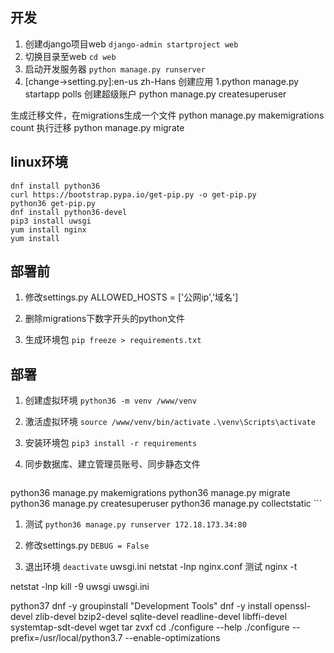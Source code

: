 ## 开发
1. 创建django项目web
`django-admin startproject web`
1. 切换目录至web
`cd web`
1. 启动开发服务器
`python manage.py runserver`
1. [change->setting.py]:en-us zh-Hans
创建应用
1.python manage.py startapp polls
创建超级账户
python manage.py createsuperuser


生成迁移文件，在migrations生成一个文件
python manage.py makemigrations count
执行迁移
python manage.py migrate

## linux环境
```shell
dnf install python36
curl https://bootstrap.pypa.io/get-pip.py -o get-pip.py
python36 get-pip.py
dnf install python36-devel
pip3 install uwsgi
yum install nginx
yum install
```

## 部署前

1. 修改settings.py
    ALLOWED_HOSTS = ['公网ip','域名']

1. 删除migrations下数字开头的python文件

1. 生成环境包
    `pip freeze > requirements.txt`

## 部署

1. 创建虚拟环境
    `python36 -m venv /www/venv`

1. 激活虚拟环境
    `source /www/venv/bin/activate`
    `.\venv\Scripts\activate`

1. 安装环境包
    `pip3 install -r requirements`
1. 同步数据库、建立管理员账号、同步静态文件
    ```shell
python36 manage.py makemigrations
python36 manage.py migrate
python36 manage.py createsuperuser
python36 manage.py collectstatic
    ```
1. 测试
    `python36 manage.py runserver 172.18.173.34:80`

1. 修改settings.py
    `DEBUG = False`

1. 退出环境
    `deactivate`
uwsgi.ini
netstat -lnp
nginx.conf
测试
nginx -t

netstat -lnp
kill -9
uwsgi uwsgi.ini

python37
dnf -y groupinstall "Development Tools"
dnf -y install openssl-devel zlib-devel bzip2-devel sqlite-devel readline-devel libffi-devel systemtap-sdt-devel
wget
tar zvxf
cd
./configure --help
./configure --prefix=/usr/local/python3.7 --enable-optimizations

